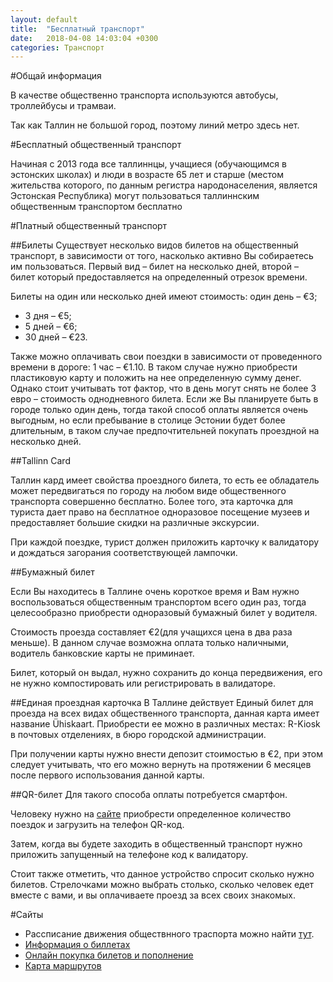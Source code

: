 ```yaml
---
layout: default
title:  "Бесплатный транспорт"
date:   2018-04-08 14:03:04 +0300
categories: Транспорт
---
```


#Общай информация

В качестве общественно транспорта используются автобусы, троллейбусы и трамваи.

Так как Таллин не большой город, поэтому линий метро здесь нет.

#Бесплатный общественный транспорт

Начиная с 2013 года все таллиннцы, учащиеся (обучающимся в эстонских школах) и люди в возрасте 65 лет и старше (местом жительства которого, по данным регистра народонаселения, является Эстонская Республика) могут пользоваться таллиннским общественным транспортом бесплатно

#Платный общественный транспорт

##Билеты
Существует несколько видов билетов на общественный транспорт, в зависимости от того, насколько активно Вы собираетесь им пользоваться. Первый вид – билет на несколько дней, второй – билет который предоставляется на определенный отрезок времени.

Билеты на один или несколько дней имеют стоимость:
один день – €3;
* 3 дня – €5;
* 5 дней – €6;
* 30 дней – €23.

Также можно оплачивать свои поездки в зависимости от проведенного времени в дороге: 1 час – €1.10. 
В таком случае нужно приобрести пластиковую карту и положить на нее определенную сумму денег. 
Однако стоит учитывать тот фактор, что в день могут снять не более 3 евро – стоимость однодневного билета. 
Если же Вы планируете быть в городе только один день, тогда такой способ оплаты является очень выгодным, но если пребывание в столице Эстонии будет более длительным, в таком случае предпочтительней покупать проездной на несколько дней.

##Tallinn Card

Таллин кард имеет свойства проездного билета, то есть ее обладатель может передвигаться по городу на любом виде общественного транспорта совершенно бесплатно. 
Более того, эта карточка для туриста дает право на бесплатное одноразовое посещение музеев и предоставляет большие скидки на различные экскурсии. 

При каждой поездке, турист должен приложить карточку к валидатору и дождаться загорания соответствующей лампочки.

##Бумажный билет

Если Вы находитесь в Таллине очень короткое время и Вам нужно воспользоваться общественным транспортом всего один раз, тогда целесообразно приобрести одноразовый бумажный билет у водителя.

Стоимость проезда составляет €2(для учащихся цена в два раза меньше). В данном случае возможна оплата только наличными, водитель банковские карты не приминает. 

Билет, который он выдал, нужно сохранить до конца передвижения, его не нужно компостировать или регистрировать в валидаторе.

##Единая проездная карточка
В Таллине действует Единый билет для проезда на всех видах общественного транспорта, данная карта имеет название Ühiskaart. Приобрести ее можно в различных местах: R-Kiosk в почтовых отделениях, в бюро городской администрации.

При получении карты нужно внести депозит стоимостью в €2, при этом следует учитывать, что его можно вернуть на протяжении 6 месяцев после первого использования данной карты.

##QR-билет
Для такого способа оплаты потребуется смартфон.
 
Человеку нужно на [сайте]( http://tallinn.pilet.ee) приобрести определенное количество поездок и загрузить на телефон QR-код. 

Затем, когда вы будете заходить в общественный транспорт нужно приложить запущенный на телефоне код к валидатору. 

Стоит также отметить, что данное устройство спросит сколько нужно билетов. 
Стрелочками можно выбрать столько, сколько человек едет вместе с вами, и вы оплачиваете проезд за всех своих знакомых.

#Сайты

* Рассписание движения обществнного траспорта можно найти [тут](https://transport.tallinn.ee/#tallinna-linn/ru).
* [Информация о биллетах](https://www.tallinn.ee/rus/pilet/)
* [Онлайн покупка билетов и пополнение](https://tallinn.pilet.ee/buy)
* [Карта маршрутов](https://www.visittallinn.ee/static/files/058/2017_transportation_map_rus.jpg)
